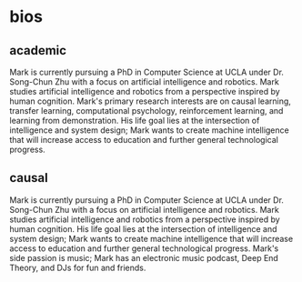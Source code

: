
# bios

## academic

Mark is currently pursuing a PhD in Computer Science at UCLA under Dr. Song-Chun Zhu with a focus on artificial intelligence and robotics. Mark studies artificial intelligence and robotics from a perspective inspired by human cognition. Mark's primary research interests are on causal learning, transfer learning, computational psychology, reinforcement learning, and learning from demonstration. His life goal lies at the intersection of intelligence and system design; Mark wants to create machine intelligence that will increase access to education and further general technological progress.

## causal

Mark is currently pursuing a PhD in Computer Science at UCLA under Dr. Song-Chun Zhu with a focus on artificial intelligence and robotics. Mark studies artificial intelligence and robotics from a perspective inspired by human cognition. His life goal lies at the intersection of intelligence and system design; Mark wants to create machine intelligence that will increase access to education and further general technological progress. Mark's side passion is music; Mark has an electronic music podcast, Deep End Theory, and DJs for fun and friends.

